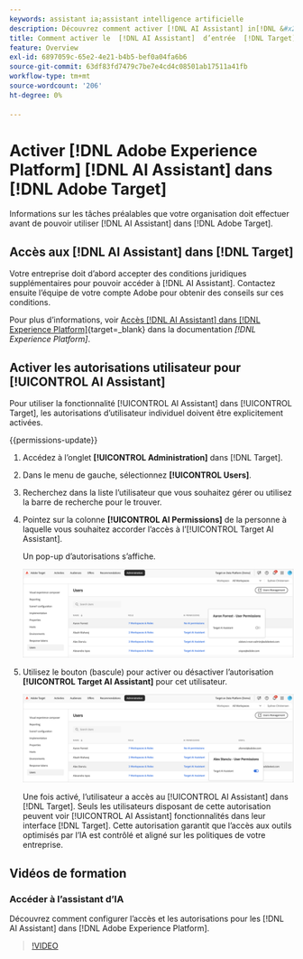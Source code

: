 ```yaml
---
keywords: assistant ia;assistant intelligence artificielle
description: Découvrez comment activer [!DNL AI Assistant] in[!DNL &#x200B; Adobe Target].
title: Comment activer le  [!DNL AI Assistant]  d’entrée  [!DNL Target] ?
feature: Overview
exl-id: 6897059c-65e2-4e21-b4b5-bef0a04fa6b6
source-git-commit: 63df83fd7479c7be7e4cd4c08501ab17511a41fb
workflow-type: tm+mt
source-wordcount: '206'
ht-degree: 0%

---
```


# Activer [!DNL Adobe Experience Platform] [!DNL AI Assistant] dans [!DNL Adobe Target]

Informations sur les tâches préalables que votre organisation doit effectuer avant de pouvoir utiliser [!DNL AI Assistant] dans [!DNL Adobe Target].

## Accès aux [!DNL AI Assistant] dans [!DNL Target]

Votre entreprise doit d’abord accepter des conditions juridiques supplémentaires pour pouvoir accéder à [!DNL AI Assistant]. Contactez ensuite l’équipe de votre compte Adobe pour obtenir des conseils sur ces conditions.

Pour plus d’informations, voir [Accès [!DNL AI Assistant] dans [!DNL Experience Platform]](https://experienceleague.adobe.com/fr/docs/experience-platform/ai-assistant/access){target=_blank} dans la documentation *[!DNL Experience Platform]*.

## Activer les autorisations utilisateur pour [!UICONTROL AI Assistant]

Pour utiliser la fonctionnalité [!UICONTROL AI Assistant] dans [!UICONTROL Target], les autorisations d’utilisateur individuel doivent être explicitement activées.

{{permissions-update}}

1. Accédez à l’onglet **[!UICONTROL Administration]** dans [!DNL Target].
1. Dans le menu de gauche, sélectionnez **[!UICONTROL Users]**.
1. Recherchez dans la liste l’utilisateur que vous souhaitez gérer ou utilisez la barre de recherche pour le trouver.
1. Pointez sur la colonne **[!UICONTROL AI Permissions]** de la personne à laquelle vous souhaitez accorder l’accès à l’[!UICONTROL Target AI Assistant].

   Un pop-up d’autorisations s’affiche.

   ![ Paramètres de l’assistant AI ](/help/main/c-intro/assets/ai-pop-up2.png)

1. Utilisez le bouton (bascule) pour activer ou désactiver l’autorisation **[!UICONTROL Target AI Assistant]** pour cet utilisateur.

   ![pop-up des autorisations de l’assistant AI](/help/main/c-intro/assets/ai-pop-up.png)

   Une fois activé, l’utilisateur a accès au [!UICONTROL AI Assistant] dans [!DNL Target]. Seuls les utilisateurs disposant de cette autorisation peuvent voir [!UICONTROL AI Assistant] fonctionnalités dans leur interface [!DNL Target]. Cette autorisation garantit que l’accès aux outils optimisés par l’IA est contrôlé et aligné sur les politiques de votre entreprise.

## Vidéos de formation

### Accéder à l’assistant d’IA

Découvrez comment configurer l’accès et les autorisations pour les [!DNL AI Assistant] dans [!DNL Adobe Experience Platform].

>[!VIDEO](https://video.tv.adobe.com/v/3436470/?learn=on&#x26;enablevpops)
